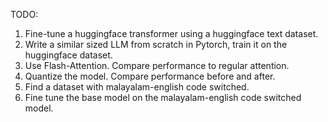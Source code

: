 TODO:
1. Fine-tune a huggingface transformer using a huggingface text dataset.
2. Write a similar sized LLM from scratch in Pytorch, train it on the huggingface dataset.
3. Use Flash-Attention. Compare performance to regular attention.
4. Quantize the model. Compare performance before and after.
5. Find a dataset with malayalam-english code switched.
6. Fine tune the base model on the malayalam-english code switched model.